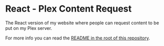 # React - Plex Content Request

The React version of my website where people can request content to be put on my Plex server.

For more info you can read the [README in the root of this repository](../README.md).